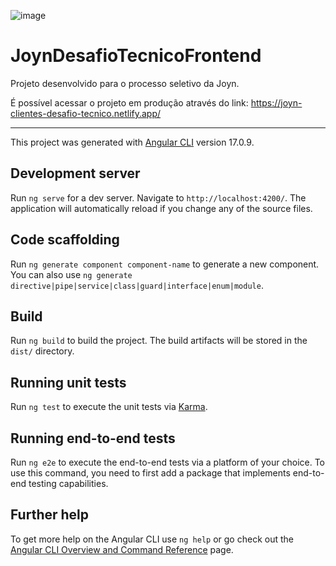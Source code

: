 ![image](https://github.com/athosfranco/joyn-desafio-tecnico/assets/73993813/5a797e1f-1b2e-4fa3-9e0d-fd4ae7489509)

# JoynDesafioTecnicoFrontend

Projeto desenvolvido para o processo seletivo da Joyn.

É possível acessar o projeto em produção através do link: https://joyn-clientes-desafio-tecnico.netlify.app/

____________________________________________________________________

This project was generated with [Angular CLI](https://github.com/angular/angular-cli) version 17.0.9.

## Development server

Run `ng serve` for a dev server. Navigate to `http://localhost:4200/`. The application will automatically reload if you change any of the source files.

## Code scaffolding

Run `ng generate component component-name` to generate a new component. You can also use `ng generate directive|pipe|service|class|guard|interface|enum|module`.

## Build

Run `ng build` to build the project. The build artifacts will be stored in the `dist/` directory.

## Running unit tests

Run `ng test` to execute the unit tests via [Karma](https://karma-runner.github.io).

## Running end-to-end tests

Run `ng e2e` to execute the end-to-end tests via a platform of your choice. To use this command, you need to first add a package that implements end-to-end testing capabilities.

## Further help

To get more help on the Angular CLI use `ng help` or go check out the [Angular CLI Overview and Command Reference](https://angular.io/cli) page.
